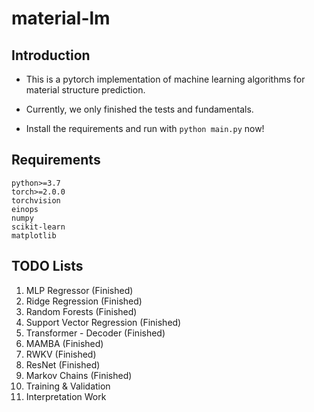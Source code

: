 # material-lm

## Introduction

- This is a pytorch implementation of machine learning algorithms for material structure prediction.

- Currently, we only finished the tests and fundamentals.

- Install the requirements and run with ```python main.py``` now!

## Requirements

```requirements
python>=3.7
torch>=2.0.0
torchvision
einops
numpy
scikit-learn
matplotlib
```

## TODO Lists

1. MLP Regressor (Finished)
2. Ridge Regression (Finished)
3. Random Forests (Finished)
4. Support Vector Regression (Finished)
5. Transformer - Decoder (Finished)
6. MAMBA (Finished)
7. RWKV (Finished)
8. ResNet (Finished)
9. Markov Chains (Finished)
10. Training & Validation
11. Interpretation Work
